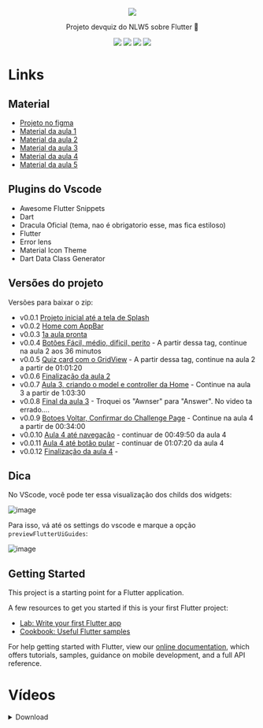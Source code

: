 
<p align="center">
  <a href="https://github.com/danielschmitz/devquiz">
    <img src="https://www.notion.so/image/https%3A%2F%2Fs3-us-west-2.amazonaws.com%2Fsecure.notion-static.com%2F07591928-caf4-4b3e-9cd6-5c01e026c5b9%2Fnlw5.png?table=block&id=a43961e5-cdfd-4712-8c97-dfc57d217c9f&width=3840&userId=19fd7eec-16c2-4213-86cc-e2e1b925cce4&cache=v2"/>
  </a>
</p>

<p align="center">Projeto devquiz do NLW5 sobre Flutter
 🚀</p>

 <p align="center">
 <img src="https://img.shields.io/github/issues/danielschmitz/devquiz?style=for-the-badge"/>
 <img src="https://img.shields.io/github/forks/danielschmitz/devquiz?style=for-the-badge"/>
 <img src="https://img.shields.io/github/stars/danielschmitz/devquiz?style=for-the-badge"/>
 <img src="https://img.shields.io/github/license/danielschmitz/devquiz?style=for-the-badge"/>
 </p>


# Links

## Material

- [Projeto no figma](https://www.figma.com/file/oee9kcqSdTnFoA6Q89qxGg/DevQuiz-(Copy)?node-id=0%3A1)
- [Material da aula 1](https://www.notion.so/Material-para-a-aula-01-92b506e9339f4f8b9b50612c7a414289)
- [Material da aula 2](https://www.notion.so/Roteiro-da-aula-331347b956d14167a92aeef7f85d3a23)
- [Material da aula 3](https://www.notion.so/Roteiro-da-aula-4ff471e6c6274d82aaaf293734b5761f)
- [Material da aula 4](https://www.notion.so/Roteiro-da-aula-5fbd5a7a2617430097c470ccc499ecce)
- [Material da aula 5](https://www.notion.so/Roteiro-da-aula-a43961e5cdfd47128c97dfc57d217c9f)

## Plugins do Vscode

- Awesome Flutter Snippets
- Dart
- Dracula Oficial (tema, nao é obrigatorio esse, mas fica estiloso)
- Flutter
- Error lens
- Material Icon Theme
- Dart Data Class Generator

## Versões do projeto

Versões para baixar o zip:

- v0.0.1 [Projeto inicial até a tela de Splash](https://github.com/danielschmitz/devquiz/releases/tag/v0.0.1)
- v0.0.2 [Home com AppBar](https://github.com/danielschmitz/devquiz/releases/tag/v0.0.2)
- v0.0.3 [1a aula pronta](https://github.com/danielschmitz/devquiz/releases/tag/v0.0.3)
- v0.0.4 [Botões Fácil, médio, dificil, perito](https://github.com/danielschmitz/devquiz/releases/tag/v0.0.4) - A partir dessa tag, continue na aula 2 aos 36 minutos
- v0.0.5 [Quiz card com o GridView](https://github.com/danielschmitz/devquiz/releases/tag/v0.0.5) - A partir dessa tag, continue na aula 2 a partir de 01:01:20
- v0.0.6 [Finalização da aula 2](https://github.com/danielschmitz/devquiz/releases/tag/v0.0.6)
- v0.0.7 [Aula 3, criando o model e controller da Home](https://github.com/danielschmitz/devquiz/releases/tag/v0.0.7) - Continue na aula 3 a partir de 1:03:30
- v0.0.8 [Final da aula 3](https://github.com/danielschmitz/devquiz/releases/tag/v0.0.8) - Troquei os "Awnser" para "Answer". No video ta errado....
- v0.0.9 [Botoes Voltar, Confirmar do Challenge Page](https://github.com/danielschmitz/devquiz/releases/tag/v0.0.9) - Continue na aula 4 a partir de 00:34:00
- v0.0.10 [Aula 4 até navegação](https://github.com/danielschmitz/devquiz/releases/tag/v0.0.10) - continuar de 00:49:50 da aula 4
- v0.0.11 [Aula 4 até botão pular](https://github.com/danielschmitz/devquiz/releases/tag/v0.0.11) - continuar de 01:07:20 da aula 4
- v0.0.12 [Finalização da aula 4](https://github.com/danielschmitz/devquiz/releases/tag/v0.0.12) - 

## Dica

No VScode, você pode ter essa visualização dos childs dos widgets:

![image](https://user-images.githubusercontent.com/1509692/115576113-91846100-a299-11eb-85bc-a40283555dc9.png)

Para isso, vá até os settings do vscode e marque a opção `previewFlutterUiGuides`:

![image](https://user-images.githubusercontent.com/1509692/115384248-35dca980-a1ad-11eb-9384-d2cc1d445ff1.png)


## Getting Started

This project is a starting point for a Flutter application.

A few resources to get you started if this is your first Flutter project:

- [Lab: Write your first Flutter app](https://flutter.dev/docs/get-started/codelab)
- [Cookbook: Useful Flutter samples](https://flutter.dev/docs/cookbook)

For help getting started with Flutter, view our
[online documentation](https://flutter.dev/docs), which offers tutorials,
samples, guidance on mobile development, and a full API reference.

# Vídeos

<details><summary>Download</summary>

- Aula Bônus (para iniciantes no flutter): [onedrive](https://1drv.ms/u/s!Apb0CbMZvL3sgfgvYeYmqcaCx_ObiQ?e=vWgcvf)

- Aula 1: [onedrive](https://1drv.ms/u/s!Apb0CbMZvL3sgfgsOMcU1n4S3U7V5g?e=8kKGHL)

- Aula 2: [onedrive](https://1drv.ms/u/s!Apb0CbMZvL3sgfgtRSfCqSMjfvfE6A?e=WSZfZJ) 

- Aula 3: [ondedrive](https://1drv.ms/u/s!Apb0CbMZvL3sgfguYyHp7Dj0lgiSKg?e=00Ah2Q) 

- Aula 4: [onedrive](https://1drv.ms/u/s!Apb0CbMZvL3sgfgwT-qzRHIVyNeKcw?e=Vvbsmy)

- Aula 5: [onedrive](https://1drv.ms/v/s!Apb0CbMZvL3sgfgxtiSdBOQkLEEzzA?e=zULeaf)

## No youtube:

- Aula Bonus - https://youtu.be/_OeByq1RXu0
- Aula 1 - https://youtu.be/GSYaYunF0ws
- Aula 2 - https://youtu.be/3ImqUVDUBdE
- Aula 3 - https://youtu.be/pbZ5TrDSnt8
- Aula 4 - https://youtu.be/Sqoje4UNP3M

</details>
